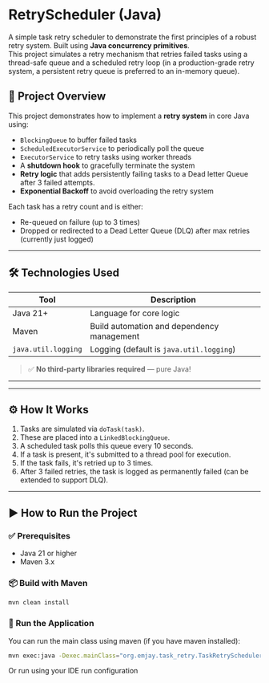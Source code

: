 # RetryScheduler (Java)

A simple task retry scheduler to demonstrate the first principles of a robust retry system. Built using **Java concurrency primitives**.  
This project simulates a retry mechanism that retries failed tasks using a thread-safe queue and a scheduled retry loop (in a production-grade retry system, a persistent retry queue is preferred to an in-memory queue).

## 🚀 Project Overview

This project demonstrates how to implement a **retry system** in core Java using:

- `BlockingQueue` to buffer failed tasks
- `ScheduledExecutorService` to periodically poll the queue
- `ExecutorService` to retry tasks using worker threads
- A **shutdown hook** to gracefully terminate the system
- **Retry logic** that adds persistently failing tasks to a Dead letter Queue after 3 failed attempts.
- **Exponential Backoff** to avoid overloading the retry system

Each task has a retry count and is either:
- Re-queued on failure (up to 3 times)
- Dropped or redirected to a Dead Letter Queue (DLQ) after max retries (currently just logged)

---

## 🛠 Technologies Used

| Tool                       | Description |
|----------------------------|-------------|
| Java 21+                   | Language for core logic |
| Maven                      | Build automation and dependency management |
| `java.util.logging` | Logging (default is `java.util.logging`) |

> ✅ **No third-party libraries required** — pure Java!

---


---

## ⚙️ How It Works

1. Tasks are simulated via `doTask(task)`.
2. These are placed into a `LinkedBlockingQueue`.
3. A scheduled task polls this queue every 10 seconds.
4. If a task is present, it's submitted to a thread pool for execution.
5. If the task fails, it's retried up to 3 times.
6. After 3 failed retries, the task is logged as permanently failed (can be extended to support DLQ).

---

## ▶️ How to Run the Project

### ✅ Prerequisites

- Java 21 or higher
- Maven 3.x

### 📦 Build with Maven

```bash
mvn clean install
```

### 🚀 Run the Application
You can run the main class using maven (if you have maven installed):

```bash
mvn exec:java -Dexec.mainClass="org.emjay.task_retry.TaskRetrySchedulerApplication"
```

Or run using your IDE run configuration
